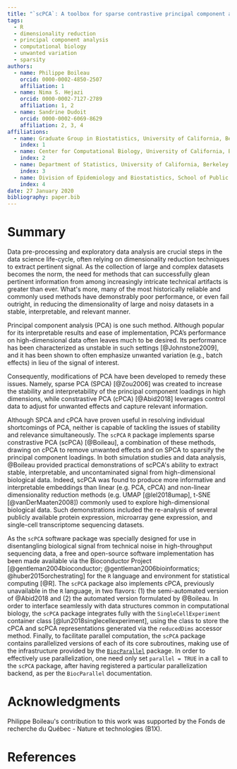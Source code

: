 ```yaml
---
title: "`scPCA`: A toolbox for sparse contrastive principal component analysis in `R`"
tags:
  - R
  - dimensionality reduction
  - principal component analysis
  - computational biology
  - unwanted variation
  - sparsity
authors:
  - name: Philippe Boileau
    orcid: 0000-0002-4850-2507
    affiliation: 1
  - name: Nima S. Hejazi
    orcid: 0000-0002-7127-2789
    affiliation: 1, 2
  - name: Sandrine Dudoit
    orcid: 0000-0002-6069-8629
    affiliation: 2, 3, 4
affiliations:
  - name: Graduate Group in Biostatistics, University of California, Berkeley
    index: 1
  - name: Center for Computational Biology, University of California, Berkeley
    index: 2
  - name: Department of Statistics, University of California, Berkeley
    index: 3
  - name: Division of Epidemiology and Biostatistics, School of Public Health, University of California, Berkeley
    index: 4
date: 27 January 2020
bibliography: paper.bib
---
```


# Summary

Data pre-processing and exploratory data analysis are crucial steps in the data science life-cycle, often relying on dimensionality reduction techniques to extract pertinent signal. As the collection of large and complex datasets becomes the norm, the need for methods that can successfully glean pertinent information from among increasingly intricate technical artifacts is greater than ever. What's more, many of the most historically reliable and commonly used methods have demonstrably poor performance, or even fail outright, in reducing the dimensionality of large and noisy datasets in a stable, interpretable, and relevant manner.

Principal component analysis (PCA) is one such method. Although popular for its interpretable results and ease of implementation, PCA’s performance on high-dimensional data often leaves much to be desired. Its performance has been characterized as unstable in such settings [@Johnstone2009], and it has been shown to often emphasize unwanted variation (e.g., batch effects) in lieu of the signal of interest. 

Consequently, modifications of PCA have been developed to remedy these issues. Namely, sparse PCA (SPCA) [@Zou2006] was created to increase the stability and interpretability of the principal component loadings in high dimensions, while constrastive PCA (cPCA) [@Abid2018] leverages control data to adjust for unwanted effects and capture relevant information.

Although SPCA and cPCA have proven useful in resolving individual shortcomings of PCA, neither is capable of tackling the issues of stability and relevance simultaneously. The `scPCA` `R` package implements sparse constrastive PCA (scPCA) [@Boileau], a combination of these methods, drawing on cPCA to remove unwanted effects and on SPCA to sparsify the principal component loadings. In both simulation studies and data analysis, @Boileau provided practical demonstrations of scPCA's ability to extract stable, interpretable, and uncontaminated signal from high-dimensional biological data. Indeed, scPCA was found to produce more informative and interpretable embeddings than linear (e.g. PCA, cPCA) and non-linear dimensionality reduction methods (e.g. UMAP [@lel2018umap], t-SNE [@vanDerMaaten2008]) commonly used to explore high-dimensional biological data. Such demonstrations included the re-analysis of several publicly available protein expression, microarray gene expression, and single-cell transcriptome sequencing datasets.

As the `scPCA` software package was specially designed for use in disentangling biological signal from technical noise in high-throughput sequencing data, a free and open-source software implementation has been made available via the Bioconductor Project [@gentleman2004bioconductor; @gentleman2006bioinformatics; @huber2015orchestrating] for the `R` language and environment for statistical computing [@R]. The `scPCA` package also implements cPCA, previously unavailable in the `R` language, in two flavors: (1) the semi-automated version of @Abid2018 and (2) the automated version formulated by @Boileau. In order to interface seamlessly with data structures common in computational biology, the `scPCA` package integrates fully with the `SingleCellExperiment` container class [@lun2018singlecellexperiment], using the class to store the cPCA and scPCA representations generated via the `reducedDims` accessor method. Finally, to facilitate parallel computation, the `scPCA` package contains parallelized versions of each of its core subroutines, making use of the infrastructure provided by the [`BiocParallel`](https://bioconductor.org/packages/BiocParallel) package. In order to effectively use parallelization, one need only set `parallel = TRUE` in a call to the `scPCA` package, after having registered a particular parallelization backend, as per the `BiocParallel` documentation. 

# Acknowledgments

Philippe Boileau's contribution to this work was supported by the Fonds de recherche du Québec - Nature et technologies (B1X).

# References



